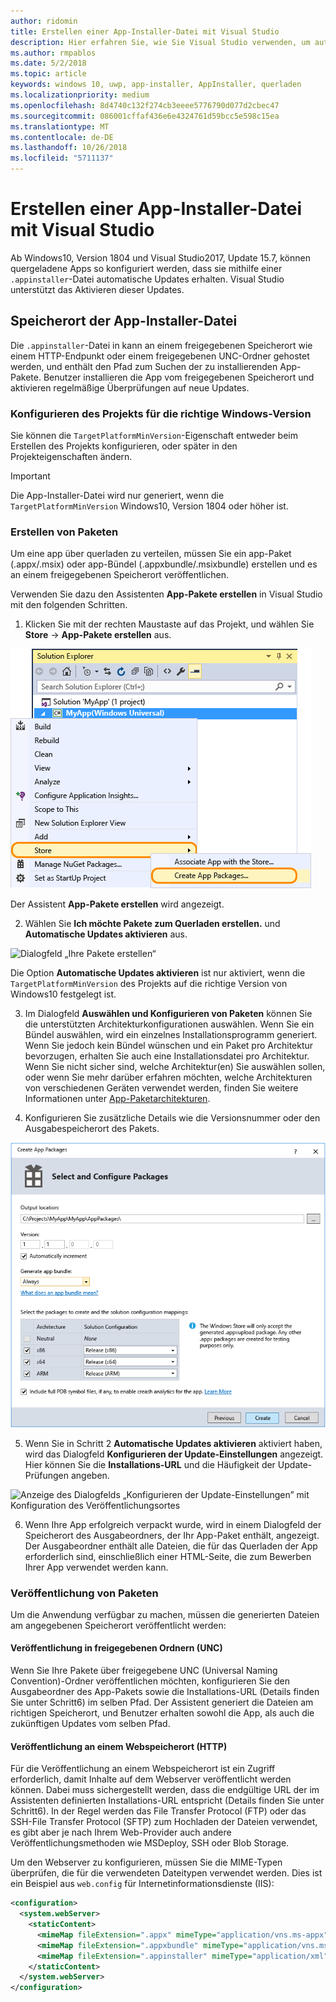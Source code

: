 ```yaml
---
author: ridomin
title: Erstellen einer App-Installer-Datei mit Visual Studio
description: Hier erfahren Sie, wie Sie Visual Studio verwenden, um automatische Updates mithilfe der .appinstaller-Datei zu aktivieren.
ms.author: rmpablos
ms.date: 5/2/2018
ms.topic: article
keywords: windows 10, uwp, app-installer, AppInstaller, querladen
ms.localizationpriority: medium
ms.openlocfilehash: 8d4740c132f274cb3eeee5776790d077d2cbec47
ms.sourcegitcommit: 086001cffaf436e6e4324761d59bcc5e598c15ea
ms.translationtype: MT
ms.contentlocale: de-DE
ms.lasthandoff: 10/26/2018
ms.locfileid: "5711137"
---
```

# <a name="create-an-app-installer-file-with-visual-studio"></a>Erstellen einer App-Installer-Datei mit Visual Studio

Ab Windows10, Version 1804 und Visual Studio2017, Update 15.7, können quergeladene Apps so konfiguriert werden, dass sie mithilfe einer `.appinstaller`-Datei automatische Updates erhalten. Visual Studio unterstützt das Aktivieren dieser Updates.

## <a name="app-installer-file-location"></a>Speicherort der App-Installer-Datei
Die `.appinstaller`-Datei in kann an einem freigegebenen Speicherort wie einem HTTP-Endpunkt oder einem freigegebenen UNC-Ordner gehostet werden, und enthält den Pfad zum Suchen der zu installierenden App-Pakete. Benutzer installieren die App vom freigegebenen Speicherort und aktivieren regelmäßige Überprüfungen auf neue Updates. 


### <a name="configure-the-project-to-target-the-correct-windows-version"></a>Konfigurieren des Projekts für die richtige Windows-Version

Sie können die `TargetPlatformMinVersion`-Eigenschaft entweder beim Erstellen des Projekts konfigurieren, oder später in den Projekteigenschaften ändern. 

>[!IMPORTANT]
> Die App-Installer-Datei wird nur generiert, wenn die `TargetPlatformMinVersion` Windows10, Version 1804 oder höher ist.


### <a name="create-packages"></a>Erstellen von Paketen

Um eine app über querladen zu verteilen, müssen Sie ein app-Paket (.appx/.msix) oder app-Bündel (.appxbundle/.msixbundle) erstellen und es an einem freigegebenen Speicherort veröffentlichen.

Verwenden Sie dazu den Assistenten **App-Pakete erstellen** in Visual Studio mit den folgenden Schritten.

1. Klicken Sie mit der rechten Maustaste auf das Projekt, und wählen Sie **Store** -> **App-Pakete erstellen** aus.  

![Kontextmenü mit Navigation zu „App-Pakete erstellen“](images/packaging-screen2.jpg)   

Der Assistent **App-Pakete erstellen** wird angezeigt.

2. Wählen Sie **Ich möchte Pakete zum Querladen erstellen.** und **Automatische Updates aktivieren** aus.  

![Dialogfeld „Ihre Pakete erstellen“](images/select-sideloading.png)  

Die Option **Automatische Updates aktivieren** ist nur aktiviert, wenn die `TargetPlatformMinVersion` des Projekts auf die richtige Version von Windows10 festgelegt ist.

3. Im Dialogfeld **Auswählen und Konfigurieren von Paketen** können Sie die unterstützten Architekturkonfigurationen auswählen. Wenn Sie ein Bündel auswählen, wird ein einzelnes Installationsprogramm generiert. Wenn Sie jedoch kein Bündel wünschen und ein Paket pro Architektur bevorzugen, erhalten Sie auch eine Installationsdatei pro Architektur.  Wenn Sie nicht sicher sind, welche Architektur(en) Sie auswählen sollen, oder wenn Sie mehr darüber erfahren möchten, welche Architekturen von verschiedenen Geräten verwendet werden, finden Sie weitere Informationen unter [App-Paketarchitekturen](device-architecture.md).

4. Konfigurieren Sie zusätzliche Details wie die Versionsnummer oder den Ausgabespeicherort des Pakets.

![Dialogfeld „App-Pakete erstellen“ mit Paketkonfiguration](images/packaging-screen5.jpg)  

5. Wenn Sie in Schritt 2 **Automatische Updates aktivieren** aktiviert haben, wird das Dialogfeld **Konfigurieren der Update-Einstellungen** angezeigt. Hier können Sie die **Installations-URL** und die Häufigkeit der Update-Prüfungen angeben.

![Anzeige des Dialogfelds „Konfigurieren der Update-Einstellungen” mit Konfiguration des Veröffentlichungsortes](images/sideloading-screen.png)  

6. Wenn Ihre App erfolgreich verpackt wurde, wird in einem Dialogfeld der Speicherort des Ausgabeordners, der Ihr App-Paket enthält, angezeigt. Der Ausgabeordner enthält alle Dateien, die für das Querladen der App erforderlich sind, einschließlich einer HTML-Seite, die zum Bewerben Ihrer App verwendet werden kann.

### <a name="publish-packages"></a>Veröffentlichung von Paketen

Um die Anwendung verfügbar zu machen, müssen die generierten Dateien am angegebenen Speicherort veröffentlicht werden:

#### <a name="publish-to-shared-folders-unc"></a>Veröffentlichung in freigegebenen Ordnern (UNC)

Wenn Sie Ihre Pakete über freigegebene UNC (Universal Naming Convention)-Ordner veröffentlichen möchten, konfigurieren Sie den Ausgabeordner des App-Pakets sowie die Installations-URL (Details finden Sie unter Schritt6) im selben Pfad. Der Assistent generiert die Dateien am richtigen Speicherort, und Benutzer erhalten sowohl die App, als auch die zukünftigen Updates vom selben Pfad.

#### <a name="publish-to-a-web-location-http"></a>Veröffentlichung an einem Webspeicherort (HTTP)

Für die Veröffentlichung an einem Webspeicherort ist ein Zugriff erforderlich, damit Inhalte auf dem Webserver veröffentlicht werden können. Dabei muss sichergestellt werden, dass die endgültige URL der im Assistenten definierten Installations-URL entspricht (Details finden Sie unter Schritt6). In der Regel werden das File Transfer Protocol (FTP) oder das SSH-File Transfer Protocol (SFTP) zum Hochladen der Dateien verwendet, es gibt aber je nach Ihrem Web-Provider auch andere Veröffentlichungsmethoden wie MSDeploy, SSH oder Blob Storage.

Um den Webserver zu konfigurieren, müssen Sie die MIME-Typen überprüfen, die für die verwendeten Dateitypen verwendet werden. Dies ist ein Beispiel aus `web.config` für Internetinformationsdienste (IIS):

```xml
<configuration>
  <system.webServer>
    <staticContent>
      <mimeMap fileExtension=".appx" mimeType="application/vns.ms-appx" />
      <mimeMap fileExtension=".appxbundle" mimeType="application/vns.ms-appx" />
      <mimeMap fileExtension=".appinstaller" mimeType="application/xml" />
    </staticContent>  
  </system.webServer>  
</configuration>
```




















